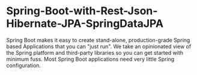 # Spring-Boot-with-Rest-Json-Hibernate-JPA-SpringDataJPA
Spring Boot makes it easy to create stand-alone, production-grade Spring based Applications that you can "just run".  We take an opinionated view of the Spring platform and third-party libraries so you can get started with minimum fuss. Most Spring Boot applications need very little Spring configuration.
